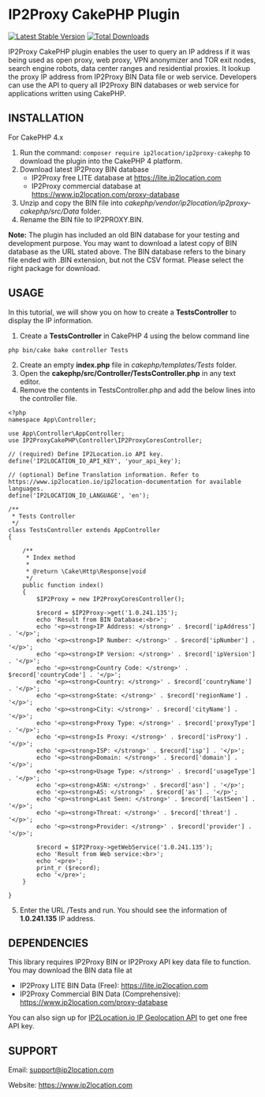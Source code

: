 # IP2Proxy CakePHP Plugin
[![Latest Stable Version](https://img.shields.io/packagist/v/ip2location/ip2proxy-cakephp.svg)](https://packagist.org/packages/ip2location/ip2proxy-cakephp)
[![Total Downloads](https://img.shields.io/packagist/dt/ip2location/ip2proxy-cakephp.svg?style=flat-square)](https://packagist.org/packages/ip2location/ip2proxy-cakephp)

IP2Proxy CakePHP plugin enables the user to query an IP address if it was being used as open proxy, web proxy, VPN anonymizer and TOR exit nodes, search engine robots, data center ranges and residential proxies. It lookup the proxy IP address from IP2Proxy BIN Data file or web service. Developers can use the API to query all IP2Proxy BIN databases or web service for applications written using CakePHP.


## INSTALLATION
For CakePHP 4.x

1. Run the command: `composer require ip2location/ip2proxy-cakephp` to download the plugin into the CakePHP 4 platform.
2. Download latest IP2Proxy BIN database
    - IP2Proxy free LITE database at https://lite.ip2location.com
    - IP2Proxy commercial database at https://www.ip2location.com/proxy-database
3. Unzip and copy the BIN file into *cakephp/vendor/ip2location/ip2proxy-cakephp/src/Data* folder. 
4. Rename the BIN file to IP2PROXY.BIN.

**Note:** The plugin has included an old BIN database for your testing and development purpose. 
You may want to download a latest copy of BIN database as the URL stated above.
The BIN database refers to the binary file ended with .BIN extension, but not the CSV format.
Please select the right package for download.


## USAGE
In this tutorial, we will show you on how to create a **TestsController** to display the IP information.

1. Create a **TestsController** in CakePHP 4 using the below command line
```
php bin/cake bake controller Tests
```
2. Create an empty **index.php** file in *cakephp/templates/Tests* folder.
3. Open the **cakephp/src/Controller/TestsController.php** in any text editor.
4. Remove the contents in TestsController.php and add the below lines into the controller file.
```
<?php
namespace App\Controller;

use App\Controller\AppController;
use IP2ProxyCakePHP\Controller\IP2ProxyCoresController;

// (required) Define IP2Location.io API key.
define('IP2LOCATION_IO_API_KEY', 'your_api_key');

// (optional) Define Translation information. Refer to https://www.ip2location.io/ip2location-documentation for available languages.
define('IP2LOCATION_IO_LANGUAGE', 'en');

/**
 * Tests Controller
 */
class TestsController extends AppController
{

    /**
     * Index method
     *
     * @return \Cake\Http\Response|void
     */
    public function index()
    {
        $IP2Proxy = new IP2ProxyCoresController();

        $record = $IP2Proxy->get('1.0.241.135');
        echo 'Result from BIN Database:<br>';
        echo '<p><strong>IP Address: </strong>' . $record['ipAddress'] . '</p>';
        echo '<p><strong>IP Number: </strong>' . $record['ipNumber'] . '</p>';
        echo '<p><strong>IP Version: </strong>' . $record['ipVersion'] . '</p>';
        echo '<p><strong>Country Code: </strong>' . $record['countryCode'] . '</p>';
        echo '<p><strong>Country: </strong>' . $record['countryName'] . '</p>';
        echo '<p><strong>State: </strong>' . $record['regionName'] . '</p>';
        echo '<p><strong>City: </strong>' . $record['cityName'] . '</p>';
        echo '<p><strong>Proxy Type: </strong>' . $record['proxyType'] . '</p>';
        echo '<p><strong>Is Proxy: </strong>' . $record['isProxy'] . '</p>';
        echo '<p><strong>ISP: </strong>' . $record['isp'] . '</p>';
        echo '<p><strong>Domain: </strong>' . $record['domain'] . '</p>';
        echo '<p><strong>Usage Type: </strong>' . $record['usageType'] . '</p>';
        echo '<p><strong>ASN: </strong>' . $record['asn'] . '</p>';
        echo '<p><strong>AS: </strong>' . $record['as'] . '</p>';
        echo '<p><strong>Last Seen: </strong>' . $record['lastSeen'] . '</p>';
        echo '<p><strong>Threat: </strong>' . $record['threat'] . '</p>';
        echo '<p><strong>Provider: </strong>' . $record['provider'] . '</p>';

        $record = $IP2Proxy->getWebService('1.0.241.135');
        echo 'Result from Web service:<br>';
        echo '<pre>';
        print_r ($record);
        echo '</pre>';
    }

}
```
5. Enter the URL <your domain>/Tests and run. You should see the information of **1.0.241.135** IP address.


## DEPENDENCIES
This library requires IP2Proxy BIN or IP2Proxy API key data file to function. You may download the BIN data file at
* IP2Proxy LITE BIN Data (Free): https://lite.ip2location.com
* IP2Proxy Commercial BIN Data (Comprehensive): https://www.ip2location.com/proxy-database

You can also sign up for [IP2Location.io IP Geolocation API](https://www.ip2location.io/sign-up) to get one free API key.


## SUPPORT
Email: support@ip2location.com

Website: https://www.ip2location.com
